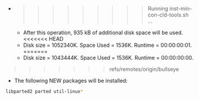 * >>>>>>>>> Running inst-min-con-cld-tools.sh ...
  * After this operation, 935 kB of additional disk space will be used.
<<<<<<< HEAD
  * Disk size = 1052340K. Space Used = 1536K. Runtime = 00:00:00:01.
=======
  * Disk size = 1043444K. Space Used = 1536K. Runtime = 00:00:00:00.
>>>>>>> refs/remotes/origin/bullseye
  * The following NEW packages will be installed:
  ```bash
libparted2 parted util-linux*
  ```
